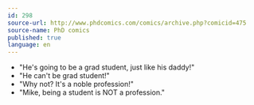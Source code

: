 ```yaml
---
id: 298
source-url: http://www.phdcomics.com/comics/archive.php?comicid=475
source-name: PhD comics
published: true
language: en
---
```

- "He's going to be a grad student, just like his daddy!"
- "He can't be grad student!"
- "Why not? It's a noble profession!"
- "Mike, being a student is NOT a profession."
